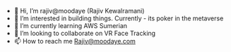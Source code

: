 - 👋 Hi, I’m rajiv@moodaye (Rajiv Kewalramani)
- 👀 I’m interested in building things.  Currently - its poker in the metaverse
- 🌱 I’m currently learning AWS Sumerian
- 💞️ I’m looking to collaborate on VR Face Tracking
- 📫 How to reach me Rajiv@moodaye.com

<!---
moodaye/moodaye is a ✨ special ✨ repository because its `README.md` (this file) appears on your GitHub profile.
You can click the Preview link to take a look at your changes.
--->
